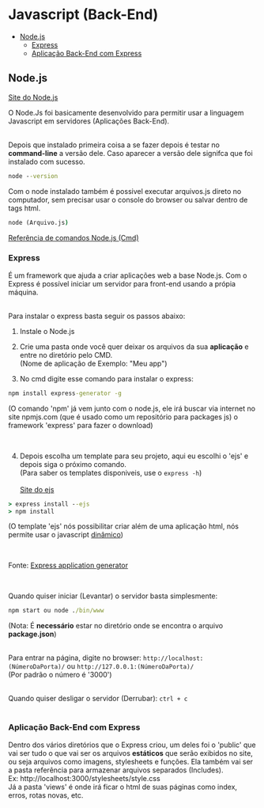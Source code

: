 # Javascript (Back-End)

* [Node.js]()
  * [Express]()
  * [Aplicação Back-End com Express]()

## Node.js

[Site do Node.js](https://nodejs.org/en/)

O Node.Js foi basicamente desenvolvido para permitir usar a linguagem Javascript em servidores (Aplicações Back-End).<br><br>

Depois que instalado primeira coisa a se fazer depois é testar no **command-line** a versão dele. Caso aparecer a versão dele signifca que foi instalado com sucesso.

```cmd
node --version
```

Com o node instalado também é possivel executar arquivos.js direto no computador, sem precisar usar o console do browser ou salvar dentro de tags html.

```cmd
node (Arquivo.js)
```

[Referência de comandos Node.js (Cmd)](https://nodejs.org/dist/latest-v10.x/docs/api/cli.html)

### Express

É um framework que ajuda a criar aplicações web a base Node.js. Com o Express é possível iniciar um servidor para front-end usando a própia máquina.<br><br>

Para instalar o express basta seguir os passos abaixo:

1. Instale o Node.js

2. Crie uma pasta onde você quer deixar os arquivos da sua **aplicação**  e entre no diretório pelo CMD.<br>
(Nome de aplicação de Exemplo: "Meu app")

3. No cmd digite esse comando para instalar o express:

```cmd
npm install express-generator -g
```

(O comando 'npm' já vem junto com o node.js, ele irá buscar via internet no site npmjs.com (que é usado como um repositório para packages js) o framework 'express' para fazer o download)

<br>

4. Depois escolha um template para seu projeto, aqui eu escolhi o 'ejs' e depois siga o próximo comando.<br>
(Para saber os templates disponiveis, use o `express -h`)<br><br>
[Site do ejs](https://ejs.co/)

```cmd
> express install --ejs
> npm install
```

(O template 'ejs' nós possibilitar criar além de uma aplicação html, nós permite usar o javascript [dinâmico]())<br>

<br>

Fonte: [Express application generator](https://expressjs.com/en/starter/generator.html)

<br>

Quando quiser iniciar (Levantar) o servidor basta simplesmente:

```cmd
npm start ou node ./bin/www
```

(Nota: É **necessário** estar no diretório onde se encontra o arquivo **package.json**)<br><br>

Para entrar na página, digite no browser: `http://localhost:(NúmeroDaPorta)/` ou `http://127.0.0.1:(NúmeroDaPorta)/`<br>
(Por padrão o número é '3000')<br><br>

Quando quiser desligar o servidor (Derrubar): `ctrl + c`<br><br>

### Aplicação Back-End com Express

Dentro dos vários diretórios que o Express criou, um deles foi o 'public' que vai ser tudo o que vai ser os arquivos **estáticos** que serão exibidos no site, ou seja arquivos como imagens, stylesheets e funções. Ela também vai ser a pasta referência para armazenar arquivos separados (Includes).<br>
Ex: http://localhost:3000/stylesheets/style.css <br>
Já a pasta 'views' é onde irá ficar o html de suas páginas como index, erros, rotas novas, etc.
<br>
